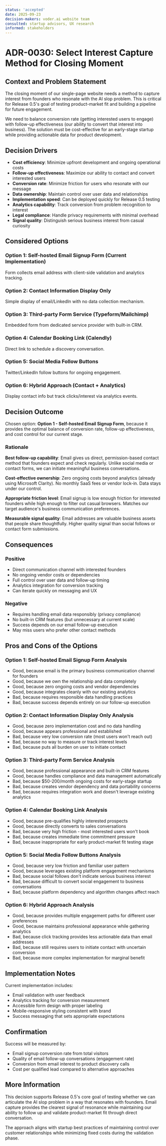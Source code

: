 ```yaml
---
status: 'accepted'
date: 2025-09-23
decision-makers: voder.ai website team
consulted: startup advisors, UX research
informed: stakeholders
---
```


# ADR-0030: Select Interest Capture Method for Closing Moment

## Context and Problem Statement

The closing moment of our single-page website needs a method to capture interest from founders who resonate with the AI slop problem. This is critical for Release 0.5's goal of testing product-market fit and building a pipeline for future engagement.

We need to balance conversion rate (getting interested users to engage) with follow-up effectiveness (our ability to convert that interest into business). The solution must be cost-effective for an early-stage startup while providing actionable data for product development.

## Decision Drivers

- **Cost efficiency**: Minimize upfront development and ongoing operational costs
- **Follow-up effectiveness**: Maximize our ability to contact and convert interested users
- **Conversion rate**: Minimize friction for users who resonate with our message
- **Data ownership**: Maintain control over user data and relationships
- **Implementation speed**: Can be deployed quickly for Release 0.5 testing
- **Analytics capability**: Track conversion from problem recognition to interest
- **Legal compliance**: Handle privacy requirements with minimal overhead
- **Signal quality**: Distinguish serious business interest from casual curiosity

## Considered Options

### Option 1: Self-hosted Email Signup Form (Current Implementation)

Form collects email address with client-side validation and analytics tracking.

### Option 2: Contact Information Display Only

Simple display of email/LinkedIn with no data collection mechanism.

### Option 3: Third-party Form Service (Typeform/Mailchimp)

Embedded form from dedicated service provider with built-in CRM.

### Option 4: Calendar Booking Link (Calendly)

Direct link to schedule a discovery conversation.

### Option 5: Social Media Follow Buttons

Twitter/LinkedIn follow buttons for ongoing engagement.

### Option 6: Hybrid Approach (Contact + Analytics)

Display contact info but track clicks/interest via analytics events.

## Decision Outcome

Chosen option: **Option 1 - Self-hosted Email Signup Form**, because it provides the optimal balance of conversion rate, follow-up effectiveness, and cost control for our current stage.

### Rationale

**Best follow-up capability**: Email gives us direct, permission-based contact method that founders expect and check regularly. Unlike social media or contact forms, we can initiate meaningful business conversations.

**Cost-effective ownership**: Zero ongoing costs beyond analytics (already using Microsoft Clarity). No monthly SaaS fees or vendor lock-in. Data stays under our control.

**Appropriate friction level**: Email signup is low enough friction for interested founders while high enough to filter out casual browsers. Matches our target audience's business communication preferences.

**Measurable signal quality**: Email addresses are valuable business assets that people share thoughtfully. Higher quality signal than social follows or contact form submissions.

## Consequences

### Positive

- Direct communication channel with interested founders
- No ongoing vendor costs or dependencies
- Full control over user data and follow-up timing
- Analytics integration for conversion tracking
- Can iterate quickly on messaging and UX

### Negative

- Requires handling email data responsibly (privacy compliance)
- No built-in CRM features (but unnecessary at current scale)
- Success depends on our email follow-up execution
- May miss users who prefer other contact methods

## Pros and Cons of the Options

### Option 1: Self-hosted Email Signup Form Analysis

- Good, because email is the primary business communication channel for founders
- Good, because we own the relationship and data completely
- Good, because zero ongoing costs and vendor dependencies
- Good, because integrates cleanly with our existing analytics
- Bad, because requires responsible data handling practices
- Bad, because success depends entirely on our follow-up execution

### Option 2: Contact Information Display Only Analysis

- Good, because zero implementation cost and no data handling
- Good, because appears professional and established
- Bad, because very low conversion rate (most users won't reach out)
- Bad, because no way to measure or track interest levels
- Bad, because puts all burden on user to initiate contact

### Option 3: Third-party Form Service Analysis

- Good, because professional appearance and built-in CRM features
- Good, because handles compliance and data management automatically
- Bad, because $50-200/month ongoing costs for early-stage startup
- Bad, because creates vendor dependency and data portability concerns
- Bad, because requires integration work and doesn't leverage existing analytics

### Option 4: Calendar Booking Link Analysis

- Good, because pre-qualifies highly interested prospects
- Good, because directly converts to sales conversations
- Bad, because very high friction - most interested users won't book
- Bad, because creates immediate time commitment pressure
- Bad, because inappropriate for early product-market fit testing stage

### Option 5: Social Media Follow Buttons Analysis

- Good, because very low friction and familiar user pattern
- Good, because leverages existing platform engagement mechanisms
- Bad, because social follows don't indicate serious business interest
- Bad, because difficult to convert social engagement to business conversations
- Bad, because platform dependency and algorithm changes affect reach

### Option 6: Hybrid Approach Analysis

- Good, because provides multiple engagement paths for different user preferences
- Good, because maintains professional appearance while gathering analytics
- Bad, because click tracking provides less actionable data than email addresses
- Bad, because still requires users to initiate contact with uncertain conversion
- Bad, because more complex implementation for marginal benefit

## Implementation Notes

Current implementation includes:

- Email validation with user feedback
- Analytics tracking for conversion measurement
- Accessible form design with proper labeling
- Mobile-responsive styling consistent with brand
- Success messaging that sets appropriate expectations

## Confirmation

Success will be measured by:

- Email signup conversion rate from total visitors
- Quality of email follow-up conversations (engagement rate)
- Conversion from email interest to product discovery calls
- Cost per qualified lead compared to alternative approaches

## More Information

This decision supports Release 0.5's core goal of testing whether we can articulate the AI slop problem in a way that resonates with founders. Email capture provides the clearest signal of resonance while maintaining our ability to follow up and validate product-market fit through direct conversation.

The approach aligns with startup best practices of maintaining control over customer relationships while minimizing fixed costs during the validation phase.
